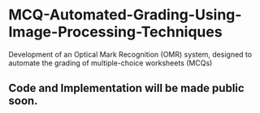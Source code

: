 # MCQ-Automated-Grading-Using-Image-Processing-Techniques
Development of an Optical Mark Recognition (OMR) system, designed to automate the grading of multiple-choice worksheets (MCQs)

## Code and Implementation will be made public soon.
